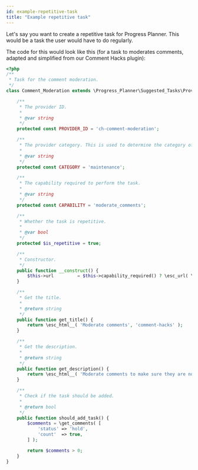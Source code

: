 ```yaml
---
id: example-repetitive-task
title: "Example repetitive task"
---
```


Let's say you want to create a repetitive task for Progress Planner. This would be a task the user would have to do regularly.

The code for this would look like this (for a task to moderates comments, adapted and simplified from our Comment Hacks plugin):

```php
<?php
/**
 * Task for the comment moderation.
 */
class Comment_Moderation extends \Progress_Planner\Suggested_Tasks\Providers\Tasks {

	/**
	 * The provider ID.
	 *
	 * @var string
	 */
	protected const PROVIDER_ID = 'ch-comment-moderation';

	/**
	 * The provider category. This is used to determine the category of the task.
	 *
	 * @var string
	 */
	protected const CATEGORY = 'maintenance';

	/**
	 * The capability required to perform the task.
	 *
	 * @var string
	 */
	protected const CAPABILITY = 'moderate_comments';

	/**
	 * Whether the task is repetitive.
	 *
	 * @var bool
	 */
	protected $is_repetitive = true;

	/**
	 * Constructor.
	 */
	public function __construct() {
		$this->url         = $this->capability_required() ? \esc_url( \admin_url( 'edit-comments.php?comment_status=moderated' ) ) : '';
	}

	/**
	 * Get the title.
	 *
	 * @return string
	 */
	public function get_title() {
		return \esc_html__( 'Moderate comments', 'comment-hacks' );
	}

	/**
	 * Get the description.
	 *
	 * @return string
	 */
	public function get_description() {
		return \esc_html__( 'Moderate comments to make sure they are not spam.', 'comment-hacks' );
	}

	/**
	 * Check if the task should be added.
	 *
	 * @return bool
	 */
	public function should_add_task() {
		$comments = \get_comments( [
			'status' => 'hold',
			'count'  => true,
		] );

		return $comments > 0;
	}
}
```

